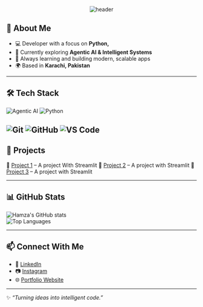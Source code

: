 <p align="center">
  <img src="https://capsule-render.vercel.app/api?type=waving&color=0EF7F7&height=200&section=header&text=Muhammad%20Hamza&fontSize=50&fontColor=ffffff&animation=fadeIn&fontAlignY=35" alt="header"/>
</p>




## 🚀 About Me
- 💻 Developer with a focus on **Python,**
- 🧠 Currently exploring **Agentic AI & Intelligent Systems**
- 🌱 Always learning and building modern, scalable apps
- 🌍 Based in **Karachi, Pakistan**

---

## 🛠️ Tech Stack
![Agentic AI](https://img.shields.io/badge/Agentic%20AI-000000?style=for-the-badge&logo=openai&logoColor=white)
![Python](https://img.shields.io/badge/Python-3776AB?style=for-the-badge&logo=python&logoColor=white)




![Git](https://img.shields.io/badge/Git-F05032?style=for-the-badge&logo=git&logoColor=white)
![GitHub](https://img.shields.io/badge/GitHub-181717?style=for-the-badge&logo=github&logoColor=white)
![VS Code](https://img.shields.io/badge/VS%20Code-0078D4?style=for-the-badge&logo=visual-studio-code&logoColor=white)
---

## 📌 Projects
🔹 [Project 1](bmi-calu.streamlit.app/) – A project With Streamlit
🔹 [Project 2](https://password-generator-by-hamza.streamlit.app/) – A project with Streamlit
🔹 [Project 3](https://hamza-site.streamlit.app/) – A project with Streamlit 

 

---

## 📊 GitHub Stats
![Hamza's GitHub stats](https://github-readme-stats.vercel.app/api?username=Muhammad-hamza15&show_icons=true&theme=radical)  
![Top Languages](https://github-readme-stats.vercel.app/api/top-langs/?username=Muhammad-hamza15&layout=compact&theme=radical)

---

## 📫 Connect With Me
- 💼 [LinkedIn](www.linkedin.com/in/muhammad-hamza-050065317)
- 📷 [Instagram](https://www.instagram.com/ham_za.o6/)  
- 🌐 [Portfolio Website](#)  

---

✨ _“Turning ideas into intelligent code.”_
